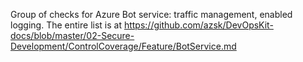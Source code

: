 Group of checks for Azure Bot service: traffic management, enabled logging. The entire list is at https://github.com/azsk/DevOpsKit-docs/blob/master/02-Secure-Development/ControlCoverage/Feature/BotService.md